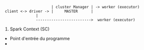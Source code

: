 
```
                      | cluster Manager | -> worker (executor)
 client <-> driver -> |     MASTER      |
               |                             
               ------------------------->  worker (executor)
```


1. Spark Context (SC)
 * Point d'entrée du programme
 * 
